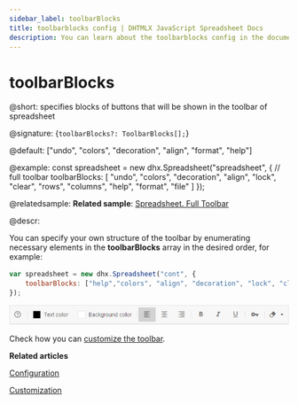 ```yaml
---
sidebar_label: toolbarBlocks
title: toolbarblocks config | DHTMLX JavaScript Spreadsheet Docs
description: You can learn about the toolbarblocks config in the documentation of the DHTMLX JavaScript Spreadsheet library. Browse developer guides and API reference, try out code examples and live demos, and download a free 30-day evaluation version of DHTMLX Spreadsheet.
---
```


# toolbarBlocks

@short: specifies blocks of buttons that will be shown in the toolbar of spreadsheet

@signature: {`toolbarBlocks?: ToolbarBlocks[];`}

@default: ["undo", "colors", "decoration", "align", "format", "help"]

@example:
const spreadsheet = new dhx.Spreadsheet("spreadsheet", {
    // full toolbar
    toolbarBlocks: [
        "undo",
        "colors",
        "decoration",
        "align",
        "lock",
        "clear",
        "rows",
        "columns",
        "help",
        "format",
        "file"
    ]
});

@relatedsample:
**Related sample**: [Spreadsheet. Full Toolbar](https://snippet.dhtmlx.com/kpm017nx)

@descr:

You can specify your own structure of the toolbar by enumerating necessary elements in the **toolbarBlocks** array in the desired order, for example:

~~~js
var spreadsheet = new dhx.Spreadsheet("cont", {
	toolbarBlocks: ["help","colors", "align", "decoration", "lock", "clear"]
});
~~~

![Custom toolbar](../assets/custom_toolbar.png)

Check how you can [customize the toolbar](customization.md/#toolbar).

**Related articles**

[Configuration](configuration.md#toolbar)

[Customization](customization.md)

